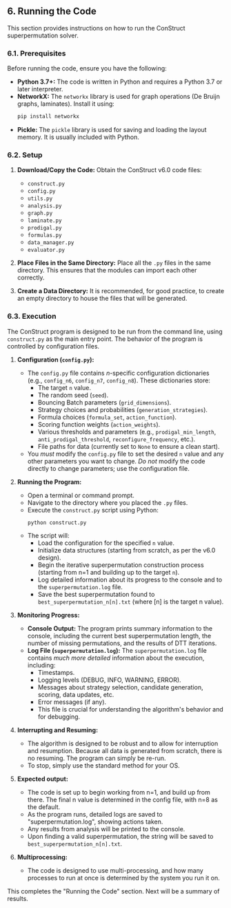 ## 6. Running the Code

This section provides instructions on how to run the ConStruct superpermutation solver.

### 6.1. Prerequisites

Before running the code, ensure you have the following:

*   **Python 3.7+:** The code is written in Python and requires a Python 3.7 or later interpreter.
*   **NetworkX:**  The `networkx` library is used for graph operations (De Bruijn graphs, laminates). Install it using:
    ```bash
    pip install networkx
    ```
*   **Pickle:** The `pickle` library is used for saving and loading the layout memory. It is usually included with Python.

### 6.2. Setup

1.  **Download/Copy the Code:** Obtain the ConStruct v6.0 code files:
    *   `construct.py`
    *   `config.py`
    *   `utils.py`
    *   `analysis.py`
    *   `graph.py`
    *   `laminate.py`
    *   `prodigal.py`
    *   `formulas.py`
    *  `data_manager.py`
    *   `evaluator.py`

2.  **Place Files in the Same Directory:**  Place all the `.py` files in the same directory. This ensures that the modules can import each other correctly.
3.  **Create a Data Directory:** It is recommended, for good practice, to create an empty directory to house the files that will be generated.

### 6.3. Execution

The ConStruct program is designed to be run from the command line, using `construct.py` as the main entry point. The behavior of the program is controlled by configuration files.

1.  **Configuration (`config.py`):**
    *   The `config.py` file contains *n*-specific configuration dictionaries (e.g., `config_n6`, `config_n7`, `config_n8`).  These dictionaries store:
        *   The target `n` value.
        *   The random seed (`seed`).
        *   Bouncing Batch parameters (`grid_dimensions`).
        *   Strategy choices and probabilities (`generation_strategies`).
        *   Formula choices (`formula_set`, `action_function`).
        *   Scoring function weights (`action_weights`).
        *   Various thresholds and parameters (e.g., `prodigal_min_length`, `anti_prodigal_threshold`, `reconfigure_frequency`, etc.).
        *   File paths for data (currently set to `None` to ensure a clean start).
    *   You *must* modify the `config.py` file to set the desired `n` value and any other parameters you want to change.  *Do not* modify the code directly to change parameters; use the configuration file.

2.  **Running the Program:**
    *   Open a terminal or command prompt.
    *   Navigate to the directory where you placed the `.py` files.
    *   Execute the `construct.py` script using Python:
        ```bash
        python construct.py
        ```
    *   The script will:
        *   Load the configuration for the specified `n` value.
        *   Initialize data structures (starting from scratch, as per the v6.0 design).
        *   Begin the iterative superpermutation construction process (starting from n=1 and building up to the target `n`).
        *   Log detailed information about its progress to the console and to the `superpermutation.log` file.
        *   Save the best superpermutation found to `best_superpermutation_n[n].txt` (where [n] is the target n value).

3.  **Monitoring Progress:**

    *   **Console Output:** The program prints summary information to the console, including the current best superpermutation length, the number of missing permutations, and the results of DTT iterations.
    *   **Log File (`superpermutation.log`):** The `superpermutation.log` file contains *much more detailed* information about the execution, including:
        *   Timestamps.
        *   Logging levels (DEBUG, INFO, WARNING, ERROR).
        *   Messages about strategy selection, candidate generation, scoring, data updates, etc.
        *   Error messages (if any).
        *   This file is crucial for understanding the algorithm's behavior and for debugging.

4.  **Interrupting and Resuming:**

    *   The algorithm is designed to be robust and to allow for interruption and resumption. Because all data is generated from scratch, there is no resuming. The program can simply be re-run.
    * To stop, simply use the standard method for your OS.

5. **Expected output:**

    * The code is set up to begin working from n=1, and build up from there. The final n value is determined in the config file, with n=8 as the default.
    * As the program runs, detailed logs are saved to "superpermutation.log", showing actions taken.
    *  Any results from analysis will be printed to the console.
    * Upon finding a valid superpermutation, the string will be saved to `best_superpermutation_n[n].txt`.

6. **Multiprocessing:**
    * The code is designed to use multi-processing, and how many processes to run at once is determined by the system you run it on.

This completes the "Running the Code" section. Next will be a summary of results.